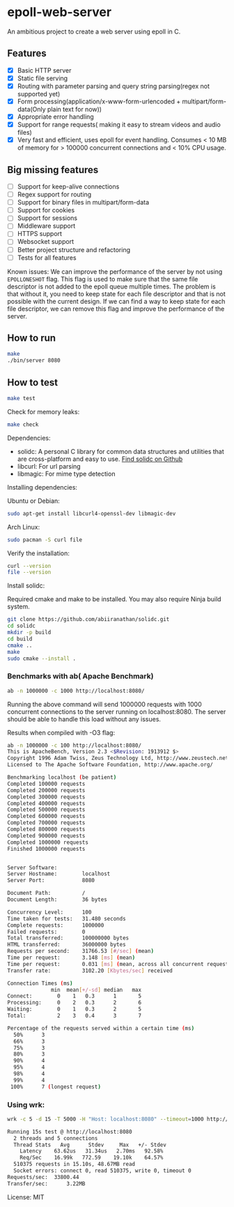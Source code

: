 # epoll-web-server

An ambitious project to create a web server using epoll in C.

## Features
- [x] Basic HTTP server
- [x] Static file serving
- [x] Routing with parameter parsing and query string parsing(regex not supported yet)
- [x] Form processing(application/x-www-form-urlencoded + multipart/form-data(Only plain text for now))
- [x] Appropriate error handling
- [x] Support for range requests( making it easy to stream videos and audio files)
- [x] Very fast and efficient, uses epoll for event handling. Consumes < 10 MB of memory for > 100000 concurrent connections and < 10% CPU usage.

## Big missing features
- [ ] Support for keep-alive connections
- [ ] Regex support for routing
- [ ] Support for binary files in multipart/form-data
- [ ] Support for cookies
- [ ] Support for sessions
- [ ] Middleware support
- [ ] HTTPS support
- [ ] Websocket support
- [ ] Better project structure and refactoring
- [ ] Tests for all features

Known issues:
We can improve the performance of the server by not using `EPOLLONESHOT` flag. This flag is used to make sure that the same file descriptor is not added to the epoll queue multiple times. The problem is that without it, you need to keep state for each file descriptor and that is not possible with the current design. If we can find a way to keep state for each file descriptor, we can remove this flag and improve the performance of the server.

## How to run

```bash
make
./bin/server 8080
```

## How to test

```bash
make test
```

Check for memory leaks:

```bash
make check
```

Dependencies:
- solidc: A personal C library for common data structures and utilities that are cross-platform and easy to use. [Find solidc on Github](https://github.com/abiiranathan/solidc)
- libcurl: For url parsing
- libmagic: For mime type detection

Installing dependencies:

Ubuntu or Debian:
```bash
sudo apt-get install libcurl4-openssl-dev libmagic-dev
```

Arch Linux:

```bash
sudo pacman -S curl file
```

Verify the installation:

```bash
curl --version
file --version
```

Install solidc:

Required cmake and make to be installed. You may also require Ninja build system.

```bash
git clone https://github.com/abiiranathan/solidc.git
cd solidc
mkdir -p build
cd build
cmake ..
make
sudo cmake --install .
```


### Benchmarks with ab( Apache Benchmark)
```bash
ab -n 1000000 -c 1000 http://localhost:8080/
```
Running the above command will send 1000000 requests with 1000 concurrent connections to the server running on localhost:8080. The server should be able to handle this load without any issues.

Results when compiled with -O3 flag:

```bash
ab -n 1000000 -c 100 http://localhost:8080/ 
This is ApacheBench, Version 2.3 <$Revision: 1913912 $>
Copyright 1996 Adam Twiss, Zeus Technology Ltd, http://www.zeustech.net/
Licensed to The Apache Software Foundation, http://www.apache.org/

Benchmarking localhost (be patient)
Completed 100000 requests
Completed 200000 requests
Completed 300000 requests
Completed 400000 requests
Completed 500000 requests
Completed 600000 requests
Completed 700000 requests
Completed 800000 requests
Completed 900000 requests
Completed 1000000 requests
Finished 1000000 requests


Server Software:        
Server Hostname:        localhost
Server Port:            8080

Document Path:          /
Document Length:        36 bytes

Concurrency Level:      100
Time taken for tests:   31.480 seconds
Complete requests:      1000000
Failed requests:        0
Total transferred:      100000000 bytes
HTML transferred:       36000000 bytes
Requests per second:    31766.53 [#/sec] (mean)
Time per request:       3.148 [ms] (mean)
Time per request:       0.031 [ms] (mean, across all concurrent requests)
Transfer rate:          3102.20 [Kbytes/sec] received

Connection Times (ms)
              min  mean[+/-sd] median   max
Connect:        0    1   0.3      1       5
Processing:     0    2   0.3      2       6
Waiting:        0    1   0.3      2       5
Total:          2    3   0.4      3       7

Percentage of the requests served within a certain time (ms)
  50%      3
  66%      3
  75%      3
  80%      3
  90%      4
  95%      4
  98%      4
  99%      4
 100%      7 (longest request)


```

### Using wrk:

```bash
wrk -c 5 -d 15 -T 5000 -H "Host: localhost:8080" --timeout=1000 http://localhost:8080

Running 15s test @ http://localhost:8080
  2 threads and 5 connections
  Thread Stats   Avg      Stdev     Max   +/- Stdev
    Latency    63.62us   31.34us   2.70ms   92.58%
    Req/Sec    16.99k   772.59    19.10k    64.57%
  510375 requests in 15.10s, 48.67MB read
  Socket errors: connect 0, read 510375, write 0, timeout 0
Requests/sec:  33800.44
Transfer/sec:      3.22MB
```

License: MIT

